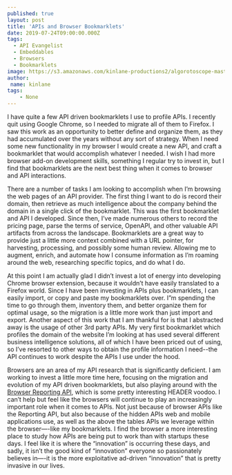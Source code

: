 ```yaml
---
published: true
layout: post
title: 'APIs and Browser Bookmarklets'
date: 2019-07-24T09:00:00.000Z
tags:
  - API Evangelist
  - Embeddables
  - Browsers
  - Bookmarklets
image: https://s3.amazonaws.com/kinlane-productions2/algorotoscope-master/gears-4882162452-fa3126b38d-b-blue-circuit.jpg
author:
 name: kinlane
tags:
    - None
---
```

I have quite a few API driven bookmarklets I use to profile APIs. I recently quit using Google Chrome, so I needed to migrate all of them to Firefox. I saw this work as an opportunity to better define and organize them, as they had accumulated over the years without any sort of strategy. When I need some new functionality in my browser I would create a new API, and craft a bookmarklet that would accomplish whatever I needed. I wish I had more browser add-on development skills, something I regular try to invest in, but I find that bookmarklets are the next best thing when it comes to browser and API interactions.

There are a number of tasks I am looking to accomplish when I’m browsing the web pages of an API provider. The first thing I want to do is record their domain, then retrieve as much intelligence about the company behind the domain in a single click of the bookmarklet. This was the first bookmarklet and API I developed. Since then, I’ve made numerous others to record the pricing page, parse the terms of service, OpenAPI, and other valuable API artifacts from across the landscape. Bookmarklets are a great way to provide just a little more context combined with a URL pointer, for harvesting, processing, and possibly some human review. Allowing me to augment, enrich, and automate how I consume information as I’m roaming around the web, researching specific topics, and do what I do.

At this point I am actually glad I didn’t invest a lot of energy into developing Chrome browser extension, because it wouldn’t have easily translated to a Firefox world. Since I have been investing in APIs plus bookmarklets, I can easily import, or copy and paste my bookmarklets over. I”m spending the time to go through them, inventory them, and better organize them for optimal usage, so the migration is a little more work than just import and export. Another aspect of this work that I am thankful for is that I abstracted away is the usage of other 3rd party APIs. My very first bookmarklet which profiles the domain of the website I’m looking at has used several different business intelligence solutions, all of which I have been priced out of using, so I’ve resorted to other ways to obtain the profile information I need--the API continues to work despite the APIs I use under the hood.

Browsers are an area of my API research that is significantly deficient. I am working to invest a little more time here, focusing on the migration and evolution of my API driven bookmarklets, but also playing around with the <a href="https://developer.mozilla.org/en-US/docs/Web/API/Reporting_API">Browser Reporting API</a>, which is some pretty interesting HEADER voodoo. I can’t help but feel like the browsers will continue to play an increasingly important role when it comes to APIs. Not just because of browser APIs like the Reporting API, but also because of the hidden APIs web and mobile applications use, as well as the above the tables APIs we leverage within the browser—-like my bookmarklets. I find the browser a more interesting place to study how APIs are being put to work than with startups these days. I feel like it is where the “innovation” is occurring these days, and sadly, it isn’t the good kind of “innovation” everyone so passionately believes in—-it is the more exploitative ad-driven “innovation” that is pretty invasive in our lives.
